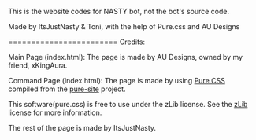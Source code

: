 This is the website codes for NASTY bot, not the bot's source code.

Made by ItsJustNasty & Toni, with the help of Pure.css and AU Designs


========================
Credits:

Main Page (index.html):
  The page is made by AU Designs, owned by my friend, xKingAura.
  
Command Page (index.html):
  The page is made by using [Pure CSS][pure] compiled from the [pure-site][] project.

  [pure]: http://purecss.io/
  [pure-site]: https://github.com/pure-css/pure-site

  This software(pure.css) is free to use under the zLib license.
  See the [zLib][] license for more information.

  [zLib]: http://www.zlib.net/zlib_license.html

The rest of the page is made by ItsJustNasty.
